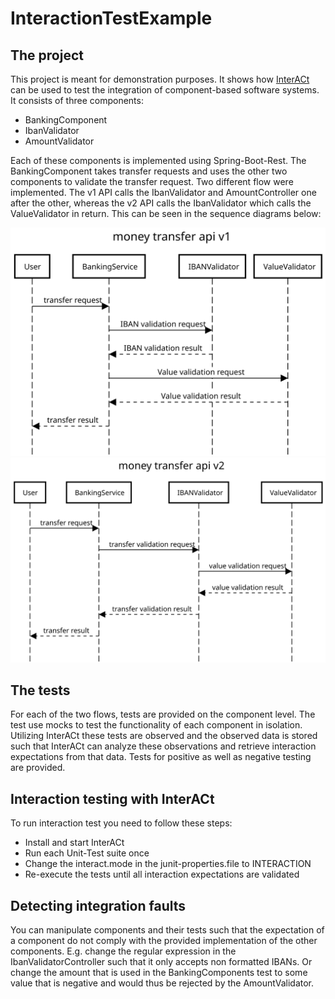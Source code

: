 # InteractionTestExample
## The project
This project is meant for demonstration purposes. It shows how [InterACt](https://github.com/NilsWild/InterACt) can be used to test the integration of component-based software systems.
It consists of three components:
- BankingComponent
- IbanValidator
- AmountValidator

Each of these components is implemented using Spring-Boot-Rest. The BankingComponent takes transfer requests and uses the other two components to validate the transfer request.
Two different flow were implemented. The v1 API calls the IbanValidator and AmountController one after the other, whereas the v2 API calls the IbanValidator which calls the ValueValidator in return. This can be seen in the sequence diagrams below:

![Money Transfer V1](MoneyTransferV1.svg)
![Money Transfer V2](MoneyTransferV2.svg)

## The tests
For each of the two flows, tests are provided on the component level. The test use mocks to test the functionality of each component in isolation. 
Utilizing InterACt these tests are observed and the observed data is stored such that InterACt can analyze these observations and retrieve interaction expectations from that data.
Tests for positive as well as negative testing are provided.
## Interaction testing with InterACt
To run interaction test you need to follow these steps:

- Install and start InterACt
- Run each Unit-Test suite once
- Change the interact.mode in the junit-properties.file to INTERACTION
- Re-execute the tests until all interaction expectations are validated

## Detecting integration faults
You can manipulate components and their tests such that the expectation of a component do not comply with the provided implementation of the other components.
E.g. change the regular expression in the IbanValidatorController such that it only accepts non formatted IBANs. Or change the amount that is used in the BankingComponents test to some value that is negative and would thus be rejected by the AmountValidator.

